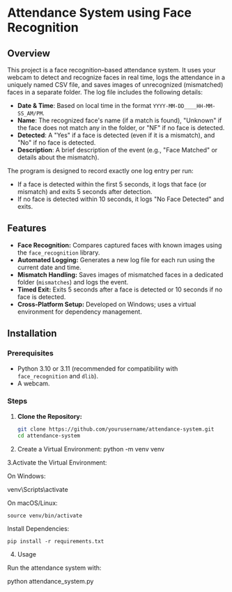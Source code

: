 # Attendance System using Face Recognition

## Overview
This project is a face recognition–based attendance system. It uses your webcam to detect and recognize faces in real time, logs the attendance in a uniquely named CSV file, and saves images of unrecognized (mismatched) faces in a separate folder. The log file includes the following details:
- **Date & Time**: Based on local time in the format `YYYY-MM-DD____HH-MM-SS_AM/PM`.
- **Name**: The recognized face's name (if a match is found), "Unknown" if the face does not match any in the folder, or "NF" if no face is detected.
- **Detected**: A "Yes" if a face is detected (even if it is a mismatch), and "No" if no face is detected.
- **Description**: A brief description of the event (e.g., "Face Matched" or details about the mismatch).

The program is designed to record exactly one log entry per run:
- If a face is detected within the first 5 seconds, it logs that face (or mismatch) and exits 5 seconds after detection.
- If no face is detected within 10 seconds, it logs "No Face Detected" and exits.

## Features
- **Face Recognition:** Compares captured faces with known images using the `face_recognition` library.
- **Automated Logging:** Generates a new log file for each run using the current date and time.
- **Mismatch Handling:** Saves images of mismatched faces in a dedicated folder (`mismatches`) and logs the event.
- **Timed Exit:** Exits 5 seconds after a face is detected or 10 seconds if no face is detected.
- **Cross-Platform Setup:** Developed on Windows; uses a virtual environment for dependency management.

## Installation

### Prerequisites
- Python 3.10 or 3.11 (recommended for compatibility with `face_recognition` and `dlib`).
- A webcam.

### Steps
1. **Clone the Repository:**
   ```bash
   git clone https://github.com/yourusername/attendance-system.git
   cd attendance-system
2. Create a Virtual Environment:
    python -m venv venv

3.Activate the Virtual Environment:

   On Windows:

  venv\Scripts\activate

  On macOS/Linux:

    source venv/bin/activate

Install Dependencies:

    pip install -r requirements.txt

4. Usage

Run the attendance system with:

python attendance_system.py
